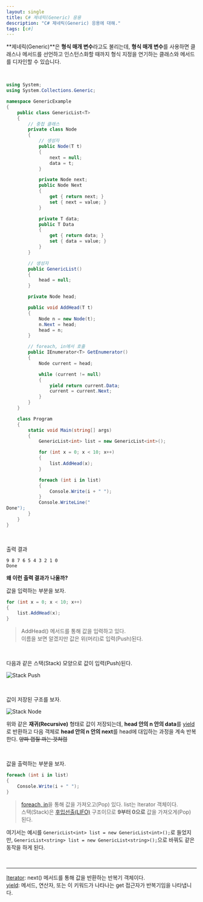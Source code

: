 ```yaml
---
layout: single
title: C# 제네릭(Generic) 응용
description: "C# 제네릭(Generic) 응용에 대해."
tags: [c#]
---
```


**제네릭(Generic)**은 **형식 매개 변수**라고도 불리는데, **형식 매개 변수**를 사용하면 클래스나 메서드를 선언하고 인스턴스화할 때까지 형식 지정을 연기하는 클래스와 메서드를 디자인할 수 있습니다.

<br>

```csharp
using System;
using System.Collections.Generic;

namespace GenericExample
{
    public class GenericList<T>
    {
        // 중첩 클래스
        private class Node
        {
            // 생성자
            public Node(T t)
            {
                next = null;
                data = t;
            }

            private Node next;
            public Node Next
            {
                get { return next; }
                set { next = value; }
            }

            private T data;
            public T Data
            {
                get { return data; }
                set { data = value; }
            }
        }

        // 생성자
        public GenericList()
        {
            head = null;
        }

        private Node head;

        public void AddHead(T t)
        {
            Node n = new Node(t);
            n.Next = head;
            head = n;
        }

        // foreach, in에서 호출
        public IEnumerator<T> GetEnumerator()
        {
            Node current = head;

            while (current != null)
            {
                yield return current.Data;
                current = current.Next;
            }
        }
    }

    class Program
    {
        static void Main(string[] args)
        {
            GenericList<int> list = new GenericList<int>();

            for (int x = 0; x < 10; x++)
            {
                list.AddHead(x);
            }

            foreach (int i in list)
            {
                Console.Write(i + " ");
            }
            Console.WriteLine("
Done");
        }
    }
}
```

<br>

출력 결과

```
9 8 7 6 5 4 3 2 1 0
Done
```

**왜 이런 출력 결과가 나올까?**

값을 입력하는 부분을 보자.

```csharp
for (int x = 0; x < 10; x++)
{
    list.AddHead(x);
}
```

> AddHead() 메서드를 통해 값을 입력하고 있다.<br>
> 이름을 보면 알겠지만 값은 위(머리)로 입력(Push)된다.

<br>

다음과 같은 스택(Stack) 모양으로 값이 입력(Push)된다.

![Stack Push](https://i.imgur.com/uh88K7l.png)

<br>

값이 저장된 구조를 보자.

![Stack Node](https://i.imgur.com/nPl0hAp.png)

위와 같은 **재귀(Recursive)** 형태로 값이 저장되는데, **head 안의 n 안의 data**를 [yield](https://docs.microsoft.com/ko-kr/dotnet/csharp/language-reference/keywords/yield)로 반환하고 다음 객체로 **head 안의 n 안의 next**를 head에 대입하는 과정을 계속 반복한다. ~~양파 껍질 까는 것처럼~~

<br>

값을 출력하는 부분을 보자.

```csharp
foreach (int i in list)
{
    Console.Write(i + " ");
}
```

> [foreach, in](https://docs.microsoft.com/ko-kr/dotnet/csharp/language-reference/keywords/foreach-in)을 통해 값을 가져오고(Pop) 있다. list는 Iterator 객체이다.<br>
> 스택(Stack)은 [후입선출(LIFO)](https://ko.wikipedia.org/wiki/%ED%9B%84%EC%9E%85_%EC%84%A0%EC%B6%9C) 구조이므로 **9부터 0으로** 값을 가져오게(Pop) 된다.

여기서는 예시를 `GenericList<int> list = new GenericList<int>();`로 들었지만, `GenericList<string> list = new GenericList<string>();`으로 바꿔도 같은 동작을 하게 된다.

<br>

-----

[Iterator](https://docs.microsoft.com/ko-kr/dotnet/csharp/programming-guide/concepts/iterators): next() 메서드를 통해 값을 반환하는 반복기 객체이다.<br>
[yield](https://docs.microsoft.com/ko-kr/dotnet/csharp/language-reference/keywords/yield): 메서드, 연산자, 또는 이 키워드가 나타나는 get 접근자가 반복기임을 나타냅니다.<br>
